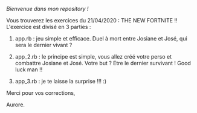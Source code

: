 _Bienvenue dans mon repository !_

Vous trouverez les exercices du 21/04/2020 : THE NEW FORTNITE !!
L'exercice est divisé en 3 parties :

1. app.rb : jeu simple et efficace. Duel à mort entre Josiane et José, qui sera le dernier vivant ?

2. app_2.rb : le principe est simple, vous allez créé votre perso et combattre Josiane et José.
Votre but ? Etre le dernier survivant ! Good luck man !!

3. app_3.rb : je te laisse la surprise !!! :)

Merci pour vos corrections,

Aurore.